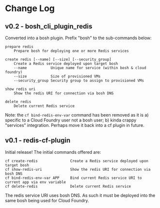 # Change Log


## v0.2 - bosh_cli_plugin_redis

Converted into a bosh plugin. Prefix "bosh" to the sub-commands below:

    prepare redis 
        Prepare bosh for deploying one or more Redis services 

    create redis [--name] [--size] [--security_group] 
        Create a Redis service deployed upon target bosh 
        --name           Unique name for service (within bosh & cloud foundry) 
        --size           Size of provisioned VMs 
        --security_group Security group to assign to provisioned VMs 

    show redis uri 
        Show the redis URI for connection via bosh DNS 

    delete redis 
        Delete current Redis service 

Note: the `cf bind-redis-env-var` command has been removed as it is a) specific to a Cloud Foundry user not a bosh user; b) kinda crappy "services" integration. Perhaps move it back into a cf plugin in future.

## v0.1 - redis-cf-plugin

Initial release! The initial commands offered are:

    cf create-redis               Create a Redis service deployed upon target bosh
    cf show-redis-uri             Show the redis URI for connection via bosh DNS
    cf bind-redis-env-var APP     Bind current Redis service URI to current app via env variable
    cf delete-redis               Delete current Redis service

The redis service URI uses bosh DNS. As such it must be deployed into the same bosh being used for Cloud Foundry.
